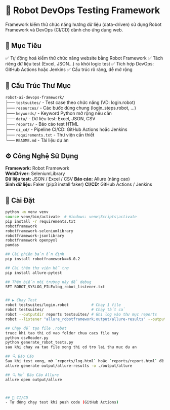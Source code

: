 # 🤖 Robot  DevOps Testing Framework  
Framework kiểm thử chức năng hướng dữ liệu (data-driven) sử dụng Robot Framework và DevOps (CI/CD) dành cho ứng dụng web.  

## 🚀 Mục Tiêu  
✅ Tự động hoá kiểm thử chức năng website bằng Robot Framework 
✅ Tách riêng dữ liệu test (Excel, JSON...) ra khỏi logic test 
✅ Tích hợp DevOps: GitHub Actions hoặc Jenkins 
✅ Cấu trúc rõ ràng, dễ mở rộng

## 📁 Cấu Trúc Thư Mục
`robot-ai-devops-framework/`  
├── `testsuites/` - Test case theo chức năng (VD: login.robot)  
├── `resources/` - Các bước dùng chung (login_steps.robot, ...)  
├── `keywords/` - Keyword Python mở rộng nếu cần  
├── `data/` - Dữ liệu test: Excel, JSON, CSV  
├── `reports/` - Báo cáo test HTML  
├── `ci_cd/` - Pipeline CI/CD: GitHub Actions hoặc Jenkins  
├── `requirements.txt` - Thư viện cần thiết  
└── `README.md` - Tài liệu dự án  

## ⚙️ Công Nghệ Sử Dụng
**Framework:** Robot Framework  
**WebDriver:** SeleniumLibrary  
**Dữ liệu test:** JSON / Excel / CSV
**Báo cáo:** Allure (nâng cao)  
**Sinh dữ liệu:** Faker (pip3 install faker)
**CI/CD:** GitHub Actions / Jenkins  

## 📌 Cài Đặt
```bash
python -m venv venv
source venv/bin/activate  # Windows: venv\Scripts\activate
pip install -r requirements.txt
robotframework
robotframework-seleniumlibrary
robotframework-jsonlibrary
robotframework openpyxl
pandas

## Cài phiên bản ổn định
pip install robotframework==6.0.2

## Cài thêm thư viện hỗ trợ
pip install allure-pytest

## Thêm biến môi trường này để debug
SET ROBOT_SYSLOG_FILE=log_robot_listener.txt


## ▶️ Chạy Test  
robot testsuites/login.robot          # Chạy 1 file
robot testsuites/                     # Chạy tất cả
robot --outputdir reports testsuites/ # Ghi log vào thư mục reports
robot --listener "allure_robotframework;output/allure-results" --outputdir reports testcase/ # Lưu kết quả Allure vào thư mục reports

## Chạy để tạo file .robot
truoc khi tao thi cd vao folder chua cacs file nay
python csvReader.py
python generate_robot_tests.py
sau khi chay va tao file xong thi cd tro lai thu muc du an

## 🔍 Báo Cáo  
Sau khi test xong, mở `reports/log.html` hoặc `reports/report.html` để xem kết quả chi tiết.  
allure generate output/allure-results -o ./output/allure

## 🔍 Mở Báo Cáo Allure  
allure open output/allure



## 🔄 CI/CD  
- Tự động chạy test khi push code (GitHub Actions) 


